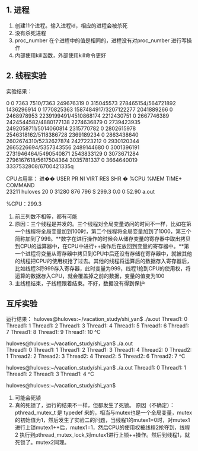 ## 1. 进程
1. 创建11个进程。输入进程id，相应的进程会被杀死
2. 没有杀死进程
3. proc_number 在个进程中的值是相同的，进程没有对proc_number 进行写操作
5. 内部使用kill函数，外部使用kill命令更好

## 2. 线程实验
实验结果：

0 0 7363 7510/7363
249676319 0 315045573 278465154/564721892
1436296914 0 1770825363 1587484917/3207122277
2041889266 0 2468978953 2239199491/4510868174
2212430751 0 2667746389 2424544582/4880177138
2274636879 0 2739423935 2492058711/5014060814
2315770782 0 2802615978 2546318162/5118386728
2369189234 0 2863438640 2602674310/5232627874
2427223212 0 2930120344 2665226694/5357343556
2489144680 0 3001396191 2731946464/5490540871
2543833129 0 3073671284 2796167618/5617504364
3035781337 0 3664640019 3337532808/6700421335q

CPU占用率：
进�� USER      PR  NI    VIRT    RES    SHR �  %CPU %MEM     TIME+ COMMAND     
23211 huloves   20   0   31280    876    796 S 299.3  0.0   0:52.90 a.out 

%CPU：299.3

1. 前三列数不相等，都有可能
2. 	原因：三个线程是并发的。三个线程对全局变量访问的时间不一样，比如在第一个线程将全局变量加到100时，第二个线程将全局变量加到了1000，第三个简称加到了999。**数字在进行操作的时候会从储存变量的寄存器中取出拷贝到CPU的运算器中，在CPU中进行++操作后在放回到变量的寄存器中。**第一个进程将变量从寄存器中拷贝到CPU中后还没有存储在寄存器中，就被其他的线程把CPU的使用权抢了过去。其他的线程将运算后的数据存入寄存器后，比如线程3将999存入寄存器，此时变量为999，线程1抢到CPU的使用权，将运算的数据存入CPU，就会覆盖掉之前的数据，变量的值变为100
3. 主线程结束，子线程跟着结束。不好，数据没有得到保护

## 互斥实验
运行结果：
huloves@huloves:~/vacation_study/shi_yan$ ./a.out 
Thread1: 0
Thread1: 1
Thread1: 2
Thread1: 3
Thread1: 4
Thread1: 5
Thread1: 6
Thread1: 7
Thread1: 8
Thread1: 9
Thread1: 10
^C
<br/>

huloves@huloves:~/vacation_study/shi_yan$ ./a.out  
Thread1: 0
Thread1: 1
Thread1: 2
Thread1: 3
Thread1: 4
Thread2: 0
Thread2: 1
Thread2: 2
Thread2: 3
Thread2: 4
Thread2: 5
Thread2: 6
Thread2: 7
^C
<br/>

huloves@huloves:~/vacation_study/shi_yan$ ./a.out 
Thread1: 0
Thread1: 1
Thread1: 2
Thread1: 3
Thread1: 4
^C
<br />

huloves@huloves:~/vacation_study/shi_yan$ 

1. 可能会死锁
2. 真的死锁了，运行的结果不一样，但都发生了死锁。
原因（不确定）：pthread_mutex_t 是 typedef 来的，相当与mutex也是一个全局变量，mutex的初始值为1，然后发生了实验二的问题，当线程1的mutex1=0时，对mutex1进行上锁mutex1++后，mutex1=1，然后CPU的使用权被线程2抢夺到，线程2 执行到pthread_mutex_lock,对mutex1进行上锁++操作。然后到线程1，就死锁了。mutex2同理。